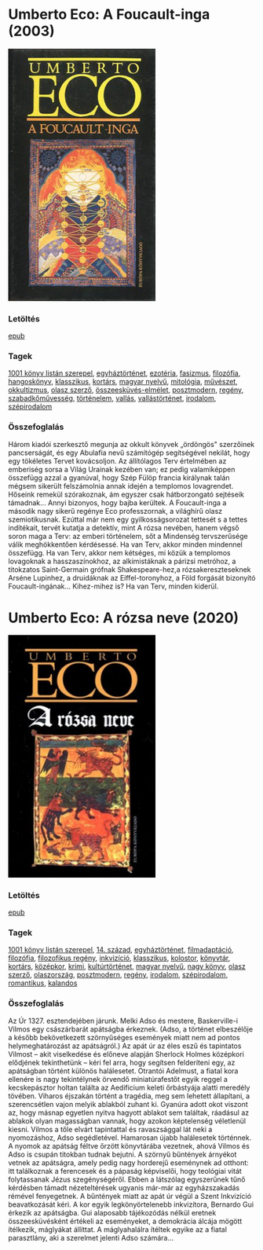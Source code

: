 # <a name="id_1024">Umberto Eco: A Foucault-inga (2003)</a>
<img src="https://github.com/BercziSandor/calibre_lib/raw/main/libs/main/Umberto%20Eco/A%20Foucault-inga%20%281024%29/cover.jpg" alt="cover" width="300"/>

### Letöltés
[epub](https://github.com/BercziSandor/calibre_lib/raw/main/libs/main/Umberto%20Eco/A%20Foucault-inga%20%281024%29/A%20Foucault-inga%20-%20Umberto%20Eco.epub)

### Tagek
[1001 könyv listán szerepel](https://github.com/berczisandor/calibre_lib/blob/main/libs/main/tags/1001%20k%c3%b6nyv%20list%c3%a1n%20szerepel.md), [egyháztörténet](https://github.com/berczisandor/calibre_lib/blob/main/libs/main/tags/egyh%c3%a1zt%c3%b6rt%c3%a9net.md), [ezotéria](https://github.com/berczisandor/calibre_lib/blob/main/libs/main/tags/ezot%c3%a9ria.md), [fasizmus](https://github.com/berczisandor/calibre_lib/blob/main/libs/main/tags/fasizmus.md), [filozófia](https://github.com/berczisandor/calibre_lib/blob/main/libs/main/tags/filoz%c3%b3fia.md), [hangoskönyv](https://github.com/berczisandor/calibre_lib/blob/main/libs/main/tags/hangosk%c3%b6nyv.md), [klasszikus](https://github.com/berczisandor/calibre_lib/blob/main/libs/main/tags/klasszikus.md), [kortárs](https://github.com/berczisandor/calibre_lib/blob/main/libs/main/tags/kort%c3%a1rs.md), [magyar nyelvű](https://github.com/berczisandor/calibre_lib/blob/main/libs/main/tags/magyar%20nyelv%c5%b1.md), [mitológia](https://github.com/berczisandor/calibre_lib/blob/main/libs/main/tags/mitol%c3%b3gia.md), [művészet](https://github.com/berczisandor/calibre_lib/blob/main/libs/main/tags/m%c5%b1v%c3%a9szet.md), [okkultizmus](https://github.com/berczisandor/calibre_lib/blob/main/libs/main/tags/okkultizmus.md), [olasz szerző](https://github.com/berczisandor/calibre_lib/blob/main/libs/main/tags/olasz%20szerz%c5%91.md), [összeesküvés-elmélet](https://github.com/berczisandor/calibre_lib/blob/main/libs/main/tags/%c3%b6sszeesk%c3%bcv%c3%a9s-elm%c3%a9let.md), [posztmodern](https://github.com/berczisandor/calibre_lib/blob/main/libs/main/tags/posztmodern.md), [regény](https://github.com/berczisandor/calibre_lib/blob/main/libs/main/tags/reg%c3%a9ny.md), [szabadkőművesség](https://github.com/berczisandor/calibre_lib/blob/main/libs/main/tags/szabadk%c5%91m%c5%b1vess%c3%a9g.md), [történelem](https://github.com/berczisandor/calibre_lib/blob/main/libs/main/tags/t%c3%b6rt%c3%a9nelem.md), [vallás](https://github.com/berczisandor/calibre_lib/blob/main/libs/main/tags/vall%c3%a1s.md), [vallástörténet](https://github.com/berczisandor/calibre_lib/blob/main/libs/main/tags/vall%c3%a1st%c3%b6rt%c3%a9net.md), [irodalom](https://github.com/berczisandor/calibre_lib/blob/main/libs/main/tags/irodalom.md), [szépirodalom](https://github.com/berczisandor/calibre_lib/blob/main/libs/main/tags/sz%c3%a9pirodalom.md)

### Összefoglalás
<div>
<p>Három ​kiadói szerkesztő megunja az okkult könyvek „ördöngös" szerzőinek pancserságát, és egy Abulafia nevű számítógép segítségével nekilát, hogy egy tökéletes Tervet kovácsoljon. Az állítólagos Terv értelmében az emberiség sorsa a Világ Urainak kezében van; ez pedig valamiképpen összefügg azzal a gyanúval, hogy Szép Fülöp francia királynak talán mégsem sikerült felszámolnia annak idején a templomos lovagrendet. Hőseink remekül szórakoznak, ám egyszer csak hátborzongató sejtéseik támadnak… Annyi bizonyos, hogy bajba kerültek. A Foucault-inga a második nagy sikerű regénye Eco professzornak, a világhírű olasz szemiotikusnak. Ezúttal már nem egy gyilkosságsorozat tettesét s a tettes indítékait, tervét kutatja a detektív, mint A rózsa nevében, hanem végső soron maga a Terv: az emberi történelem, sőt a Mindenség tervszerűsége válik meghökkentően kérdésessé. Ha van Terv, akkor minden mindennel összefügg. Ha van Terv, akkor nem kétséges, mi közük a templomos lovagoknak a hasszaszínokhoz, az alkimistáknak a párizsi metróhoz, a titokzatos Saint-Germain grófnak Shakespeare-hez,a rózsakereszteseknek Arséne Lupinhez, a druidáknak az Eiffel-toronyhoz, a Föld forgását bizonyító Foucault-ingának… Kihez-mihez is? Ha van Terv, minden kiderül.</p></div>


# <a name="id_789">Umberto Eco: A rózsa neve (2020)</a>
<img src="https://github.com/BercziSandor/calibre_lib/raw/main/libs/main/Umberto%20Eco/A%20rozsa%20neve%20%28789%29/cover.jpg" alt="cover" width="300"/>

### Letöltés
[epub](https://github.com/BercziSandor/calibre_lib/raw/main/libs/main/Umberto%20Eco/A%20rozsa%20neve%20%28789%29/A%20rozsa%20neve%20-%20Umberto%20Eco.epub)

### Tagek
[1001 könyv listán szerepel](https://github.com/berczisandor/calibre_lib/blob/main/libs/main/tags/1001%20k%c3%b6nyv%20list%c3%a1n%20szerepel.md), [14. század](https://github.com/berczisandor/calibre_lib/blob/main/libs/main/tags/14.%20sz%c3%a1zad.md), [egyháztörténet](https://github.com/berczisandor/calibre_lib/blob/main/libs/main/tags/egyh%c3%a1zt%c3%b6rt%c3%a9net.md), [filmadaptáció](https://github.com/berczisandor/calibre_lib/blob/main/libs/main/tags/filmadapt%c3%a1ci%c3%b3.md), [filozófia](https://github.com/berczisandor/calibre_lib/blob/main/libs/main/tags/filoz%c3%b3fia.md), [filozofikus regény](https://github.com/berczisandor/calibre_lib/blob/main/libs/main/tags/filozofikus%20reg%c3%a9ny.md), [inkvizíció](https://github.com/berczisandor/calibre_lib/blob/main/libs/main/tags/inkviz%c3%adci%c3%b3.md), [klasszikus](https://github.com/berczisandor/calibre_lib/blob/main/libs/main/tags/klasszikus.md), [kolostor](https://github.com/berczisandor/calibre_lib/blob/main/libs/main/tags/kolostor.md), [könyvtár](https://github.com/berczisandor/calibre_lib/blob/main/libs/main/tags/k%c3%b6nyvt%c3%a1r.md), [kortárs](https://github.com/berczisandor/calibre_lib/blob/main/libs/main/tags/kort%c3%a1rs.md), [középkor](https://github.com/berczisandor/calibre_lib/blob/main/libs/main/tags/k%c3%b6z%c3%a9pkor.md), [krimi](https://github.com/berczisandor/calibre_lib/blob/main/libs/main/tags/krimi.md), [kultúrtörténet](https://github.com/berczisandor/calibre_lib/blob/main/libs/main/tags/kult%c3%bart%c3%b6rt%c3%a9net.md), [magyar nyelvű](https://github.com/berczisandor/calibre_lib/blob/main/libs/main/tags/magyar%20nyelv%c5%b1.md), [nagy könyv](https://github.com/berczisandor/calibre_lib/blob/main/libs/main/tags/nagy%20k%c3%b6nyv.md), [olasz szerző](https://github.com/berczisandor/calibre_lib/blob/main/libs/main/tags/olasz%20szerz%c5%91.md), [olaszország](https://github.com/berczisandor/calibre_lib/blob/main/libs/main/tags/olaszorsz%c3%a1g.md), [posztmodern](https://github.com/berczisandor/calibre_lib/blob/main/libs/main/tags/posztmodern.md), [regény](https://github.com/berczisandor/calibre_lib/blob/main/libs/main/tags/reg%c3%a9ny.md), [irodalom](https://github.com/berczisandor/calibre_lib/blob/main/libs/main/tags/irodalom.md), [szépirodalom](https://github.com/berczisandor/calibre_lib/blob/main/libs/main/tags/sz%c3%a9pirodalom.md), [romantikus](https://github.com/berczisandor/calibre_lib/blob/main/libs/main/tags/romantikus.md), [kalandos](https://github.com/berczisandor/calibre_lib/blob/main/libs/main/tags/kalandos.md)

### Összefoglalás
<div>
<p>Az ​Úr 1327. esztendejében járunk. Melki Adso és mestere, Baskerville-i Vilmos egy császárbarát apátságba érkeznek. (Adso, a történet elbeszélője a később bekövetkezett szörnyűséges események miatt nem ad pontos helymeghatározást az apátságról.) Az apát úr az éles eszű és tapintatos Vilmost – akit viselkedése és előneve alapján Sherlock Holmes középkori elődjének tekinthetünk – kéri fel arra, hogy segítsen felderíteni egy, az apátságban történt különös halálesetet. Otrantói Adelmust, a fiatal kora ellenére is nagy tekintélynek örvendő miniatúrafestőt egyik reggel a kecskepásztor holtan találta az Aedificium keleti őrbástyája alatti meredély tövében. Viharos éjszakán történt a tragédia, meg sem lehetett állapítani, a szerencsétlen vajon melyik ablakból zuhant ki. Gyanúra adott okot viszont az, hogy másnap egyetlen nyitva hagyott ablakot sem találtak, ráadásul az ablakok olyan magasságban vannak, hogy azokon képtelenség véletlenül kiesni. Vilmos a tőle elvárt tapintattal és ravaszsággal lát neki a nyomozáshoz, Adso segédletével. Hamarosan újabb halálesetek történnek. A nyomok az apátság féltve őrzött könyvtárába vezetnek, ahová Vilmos és Adso is csupán titokban tudnak bejutni. A szörnyű bűntények árnyékot vetnek az apátságra, amely pedig nagy horderejű eseménynek ad otthont: itt találkoznak a ferencesek és a pápaság képviselői, hogy teológiai vitát folytassanak Jézus szegénységéről. Ebben a látszólag egyszerűnek tűnő kérdésben támadt nézeteltérések ugyanis már-már az egyházszakadás rémével fenyegetnek. A bűntények miatt az apát úr végül a Szent Inkvizíció beavatkozását kéri. A kor egyik legkönyörtelenebb inkvizítora, Bernardo Gui érkezik az apátságba. Gui alaposabb tájékozódás nélkül eretnek összeesküvésként értékeli az eseményeket, a demokrácia álcája mögött ítélkezik, máglyákat állíttat. A máglyahalálra ítéltek egyike az a fiatal parasztlány, aki a szerelmet jelenti Adso számára…</p></div>


